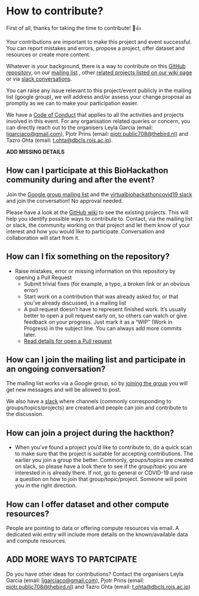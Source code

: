 # How to contribute?

First of all, thanks for taking the time to contribute! :tada::+1:

Your contributions are important to make this project and event successful. 
You can report mistakes and errors, propose a project, offer dataset and resources or create more content. 

Whatever is your background, there is a way to contribute on this [GitHub repository](https://github.com/virtual-biohackathons/covid-19-bh20), 
on our [mailing list](https://groups.google.com/forum/?utm_medium=email&utm_source=footer#!forum/virtual-biohackathon)
, other [related projects listed on our wiki page](https://github.com/virtual-biohackathons/covid-19-bh20/wiki) or via [slack conversations](https://virtualbiohac-xt62674.slack.com/join/shared_invite/zt-cuur40oj-wdrVz50NocwVrH7vgKTdPg).

You can raise any issue relevant to this project/event publicly in the mailing list (google group), we will address and/or assess your change proposal as promptly as we
can to make your participation easier.

We have a [Code of Conduct](https://github.com/virtual-biohackathons/covid-19-bh20/blob/master/CODE_OF_CONDUCT.md) that applies to all the activities and projects involved in this event.
For any organisation related queries or concern, you can directly reach out to the organisers Leyla Garcia (email: ljgarciaco@gmail.com), Pjotr Prins (email: pjotr.public708@thebird.nl) 
and  Tazro Ohta (email: t.ohta@dbcls.rois.ac.jp). 

**ADD MISSING DETAILS**

## How can I participate at this BioHackathon community during and after the event?

Join the [Google group mailing list](https://groups.google.com/forum/#!forum/virtual-biohackathon) and the [virtualbiohackathoncovid19 slack](https://join.slack.com/t/virtualbiohac-xt62674/shared_invite/zt-cuur40oj-wdrVz50NocwVrH7vgKTdPg) and join the conversation! No approval needed. 

Please have a look at the [GitHub wiki](https://github.com/virtual-biohackathons/covid-19-bh20/wiki) to see the existing projects. 
This will help you identify possible ways to contribute to. 
Contact, via the mailing list or slack, the community working on that project and let them know of your interest and how you would like to participate. Conversation and collaboration will start from it.

## How can I fix something on the repository?

- Raise mistakes, error or missing information on this repository by opening a Pull Request
  - Submit trivial fixes (for example, a typo, a broken link or an obvious error)
  - Start work on a contribution that was already asked for, or that you’ve already discussed, in a mailing list
  - A pull request doesn’t have to represent finished work. It’s usually better to open a pull request early on, so others can watch or give feedback on your progress. Just mark it as a “WIP” (Work in Progress) in the subject line. You can always add more commits later.
  - [Read details for open a Pull request](https://opensource.guide/how-to-contribute/#opening-a-pull-request)

## How can I join the mailing list and participate in an ongoing conversation?

The mailing list works via a Google group, so by [joining the group](https://groups.google.com/forum/#!forum/virtual-biohackathon) you will get new messages and will be allowed to post.

We also have a [slack]((https://virtualbiohac-xt62674.slack.com/join/shared_invite/zt-cuur40oj-wdrVz50NocwVrH7vgKTdPg)) where channels (commonly corresponding to groups/topics/projects) are created and people can join and contribute to the discussion.

## How can join a project during the hackthon?
- When you’ve found a project you’d like to contribute to, 
do a quick scan to make sure that the project is suitable for accepting contributions. 
The earlier you join a group the better. Commonly, groups/topics are created on slack, so please have a look there to see if the group/topic you are interested in is already there. If not, go to general or COVID-19 and raise a question on how to join that group/topic/project. Someone will point you in the right direction. 

## How can I offer dataset and other compute resources?

People are pointing to data or offering compute resources via email. A dedicated wiki entry will include more details on the known/available data and compute resources.

## ADD MORE WAYS TO PARTCIPATE

Do you have other ideas for contributions? Contact the organisers Leyla Garcia (email: ljgarciaco@gmail.com), Pjotr Prins (email: pjotr.public708@thebird.nl) and 
Tazro Ohta (email: t.ohta@dbcls.rois.ac.jp)
